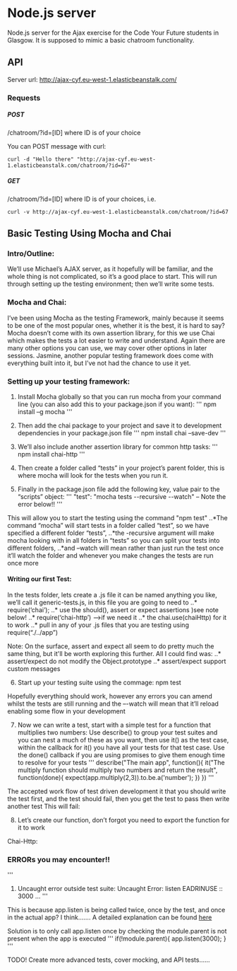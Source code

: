 #  Node.js server
Node.js server for the Ajax exercise for the Code Your Future students in Glasgow. It is supposed to mimic a basic chatroom functionality. 

## API

Server url: http://ajax-cyf.eu-west-1.elasticbeanstalk.com/

### Requests

##### POST 
/chatroom/?id=[ID]
where ID is of your choice

You can POST message with curl:
```
curl -d "Hello there" "http://ajax-cyf.eu-west-1.elasticbeanstalk.com/chatroom/?id=67"
```

##### GET 
/chatroom/?id=[ID]
where ID is of your choices, i.e.
```
curl -v http://ajax-cyf.eu-west-1.elasticbeanstalk.com/chatroom/?id=67
```

## Basic Testing Using Mocha and Chai

### Intro/Outline:
We’ll use Michael’s AJAX server, as it hopefully will be familiar, and the whole thing is not complicated, so it’s a good place to start.
This will run through setting up the testing environment; then we’ll write some tests.

### Mocha and Chai:
I’ve been using Mocha as the testing Framework, mainly because it seems to be one of the most popular ones, whether it is the best, it is hard to say?
Mocha doesn’t come with its own assertion library, for this we use Chai which makes the tests a lot easier to write and understand.  Again there are many other options you can use, we may cover other options in later sessions.
Jasmine, another popular testing framework does come with everything built into it, but I’ve not had the chance to use it yet.

### Setting up your testing framework:
1.	Install Mocha globally so that you can run mocha from your command line (you can also add this to your package.json if you want):
'''
npm install –g mocha
'''

2.	Then add the chai package to your project and save it to development dependencies in your package.json file
'''
npm install chai –save-dev
'''

3.	We’ll also include another assertion library for common http tasks:
'''
npm install chai-http
'''

4.	Then create a folder called “tests” in your project’s parent folder, this is where mocha will look for the tests when you run it.
5.	Finally in the package.json file add the following key, value pair to the “scripts” object:
'''
"test": "mocha tests --recursive --watch" – Note the error below!!
'''

This will allow you to start the testing using the command "npm test"
..*The command “mocha” will start tests in a folder called “test”, so we have specified a different folder “tests”,
..*the -recursive argument will make mocha looking with in all folders in “tests” so you can split your tests into different folders,
..*and –watch will mean rather than just run the test once it’ll watch the folder and whenever you make changes the tests are run once more

#### Writing our first Test:
In the tests folder, lets create a .js file it can be named anything you like, we’ll call it generic-tests.js, in this file you are going to need to
..* require(‘chai’);
..* use the should(), assert or expect assertions )see note below!
..* require(‘chai-http’) -->if we need it
..* the chai.use(chaiHttp) for it to work
..* pull in any of your .js files that you are testing using require(“./../app”)

Note:  On the surface, assert and expect all seem to do pretty much the same thing, but it'll be worth exploring this further.  All I could find was:
..* assert/expect do not modify the Object.prototype
..* assert/expect support custom messages

6. Start up your testing suite using the commage: npm test

Hopefully everything should work, however any errors you can amend whilst the tests are still running and the –-watch will mean that it’ll reload enabling some flow in your development

7. Now we can write a test, start with a simple test for a function that multiplies two numbers:
Use describe() to group your test suites and you can nest a much of these as you want, then use it() as the test case, within the callback for it() you have all your tests for that test case.  Use the done() callback if you are using promises to give them enough time to resolve for your tests
'''
describe("The main app", function(){
   it("The multiply function should multiply two numbers and return the result", function(done){
      expect(app.multiply(2,3)).to.be.a('number');
   })
})
'''

The accepted work flow of test driven development it that you should write the test first, and the test should fail, then you get the test to pass then write another test
This will fail:

8. Let’s create our function, don’t forgot you need to export the function for it to work


Chai-Http:

### ERRORs you may encounter!!

'''
1) Uncaught error outside test suite:
Uncaught Error: listen EADRINUSE :: 3000
...
'''

This is because app.listen is being called twice, once by the test, and once in the actual app?  I think…….
A detailed explanation can be found [here](http://www.marcusoft.net/2015/10/eaddrinuse-when-watching-tests-with-mocha-and-supertest.html)

Solution is to only call app.listen once by checking the module.parent is not present when the app is executed
'''
if(!module.parent){
    app.listen(3000);
}
'''

TODO! Create more advanced tests, cover mocking, and API tests......